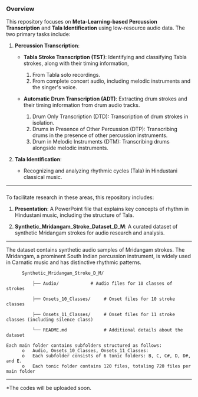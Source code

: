 ### Overview

This repository focuses on **Meta-Learning-based Percussion Transcription** and **Tala Identification** using low-resource audio data. The two primary tasks include:

1. **Percussion Transcription**:

   - **Tabla Stroke Transcription (TST)**: Identifying and classifying Tabla strokes, along with their timing information,
      1. From Tabla solo recordings.
      2. From complete concert audio, including melodic instruments and the singer's voice.

   - **Automatic Drum Transcription (ADT)**: Extracting drum strokes and their timing information from drum audio tracks.
      1.  Drum Only Transcription (DTD): Transcription of drum strokes in isolation.
      2.  Drums in Presence of Other Percussion (DTP): Transcribing drums in the presence of other percussion instruments.
      3.  Drum in Melodic Instruments (DTM): Transcribing drums alongside melodic instruments.

2. **Tala Identification**:

   - Recognizing and analyzing rhythmic cycles (Tala) in Hindustani classical music.

___

### 


To facilitate research in these areas, this repository includes:

  1.  **Presentation**: A PowerPoint file that explains key concepts of rhythm in Hindustani music, including the structure of Tala.

  2.  **Synthetic_Mridangam_Stroke_Dataset_D_M**: A curated dataset of synthetic Mridangam strokes for audio research and analysis.


___


  The dataset contains synthetic audio samples of Mridangam strokes.  The Mridangam, a prominent South Indian percussion instrument, is widely used in Carnatic music and has distinctive rhythmic patterns.

          Synthetic_Mridangam_Stroke_D_M/
      
              ├── Audio/            # Audio files for 10 classes of strokes
              
              ├── Onsets_10_Classes/     # Onset files for 10 stroke classes
              
              ├── Onsets_11_Classes/     # Onset files for 11 stroke classes (including silence class)
              
              └── README.md              # Additional details about the dataset

    Each main folder contains subfolders structured as follows:
          o	  Audio, Onsets_10_Classes, Onsets_11_Classes:
          o	  Each subfolder consists of 6 tonic folders: B, C, C#, D, D#, and E.
          o	  Each tonic folder contains 120 files, totaling 720 files per main folder

___

*The codes will be uploaded soon. 

     

